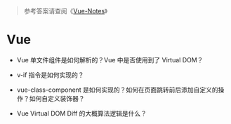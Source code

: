 > 参考答案请查阅《[Vue-Notes](https://github.com/wx-chevalier/Vue-Notes?q=)》

# Vue

- Vue 单文件组件是如何解析的？Vue 中是否使用到了 Virtual DOM？

- v-if 指令是如何实现的？

- vue-class-component 是如何实现的？如何在页面跳转前后添加自定义的操作？如何自定义装饰器？

- Vue Virtual DOM Diff 的大概算法逻辑是什么？
